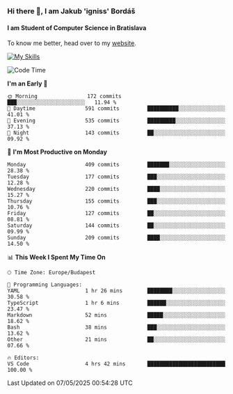 ### Hi there 👋, I am Jakub 'igniss' Bordáš

#### I am Student of Computer Science in Bratislava
To know me better, head over to my [website](https://bordas.sk).

[![My Skills](https://skillicons.dev/icons?i=js,typescript,html,css,figma,svelte,vue,next,postgresql,nest,express,nodejs)](https://bordas.sk)


<!--START_SECTION:waka-->
![Code Time](http://img.shields.io/badge/Code%20Time-1%2C872%20hrs%2038%20mins-blue)

**I'm an Early 🐤** 

```text
🌞 Morning                172 commits         ███░░░░░░░░░░░░░░░░░░░░░░   11.94 % 
🌆 Daytime                591 commits         ██████████░░░░░░░░░░░░░░░   41.01 % 
🌃 Evening                535 commits         █████████░░░░░░░░░░░░░░░░   37.13 % 
🌙 Night                  143 commits         ██░░░░░░░░░░░░░░░░░░░░░░░   09.92 % 
```
📅 **I'm Most Productive on Monday** 

```text
Monday                   409 commits         ███████░░░░░░░░░░░░░░░░░░   28.38 % 
Tuesday                  177 commits         ███░░░░░░░░░░░░░░░░░░░░░░   12.28 % 
Wednesday                220 commits         ████░░░░░░░░░░░░░░░░░░░░░   15.27 % 
Thursday                 155 commits         ███░░░░░░░░░░░░░░░░░░░░░░   10.76 % 
Friday                   127 commits         ██░░░░░░░░░░░░░░░░░░░░░░░   08.81 % 
Saturday                 144 commits         ██░░░░░░░░░░░░░░░░░░░░░░░   09.99 % 
Sunday                   209 commits         ████░░░░░░░░░░░░░░░░░░░░░   14.50 % 
```


📊 **This Week I Spent My Time On** 

```text
🕑︎ Time Zone: Europe/Budapest

💬 Programming Languages: 
YAML                     1 hr 26 mins        ████████░░░░░░░░░░░░░░░░░   30.58 % 
TypeScript               1 hr 6 mins         ██████░░░░░░░░░░░░░░░░░░░   23.47 % 
Markdown                 52 mins             █████░░░░░░░░░░░░░░░░░░░░   18.62 % 
Bash                     38 mins             ███░░░░░░░░░░░░░░░░░░░░░░   13.62 % 
Other                    21 mins             ██░░░░░░░░░░░░░░░░░░░░░░░   07.66 % 

🔥 Editors: 
VS Code                  4 hrs 42 mins       █████████████████████████   100.00 % 
```


 Last Updated on 07/05/2025 00:54:28 UTC
<!--END_SECTION:waka-->
